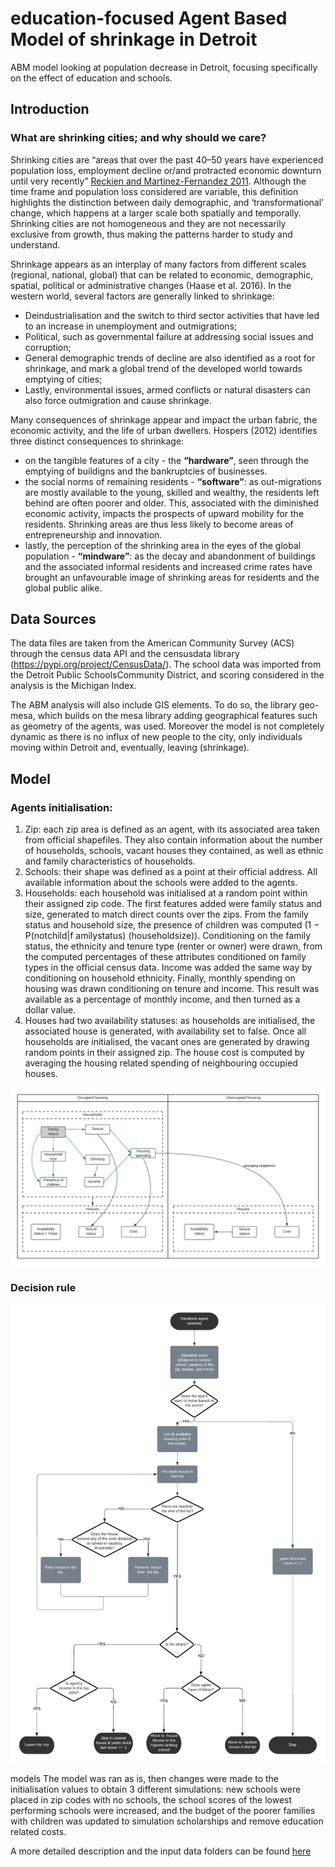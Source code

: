 # education-focused Agent Based Model of shrinkage in Detroit

ABM model looking at population decrease in Detroit, focusing specifically on the effect of education and schools.

## Introduction
### What are shrinking cities; and why should we care?
Shrinking cities are “areas that over the past 40–50 years have experienced population loss, employment decline or/and protracted economic downturn until very recently” [Reckien and Martinez-Fernandez 2011](https://www.researchgate.net/publication/232904116_Why_Do_Cities_Shrink). Although the time frame and population
loss considered are variable, this definition highlights the distinction between daily demographic, and ‘transformational’ change, which happens at a larger scale both
spatially and temporally. Shrinking cities are not homogeneous and they are not necessarily exclusive from growth, thus making the patterns harder to study and understand.

Shrinkage appears as an interplay of many factors from different scales (regional, national, global) that can be related to economic, demographic, spatial, political or administrative changes (Haase et al. 2016). In the western world, several factors are generally linked to shrinkage:
- Deindustrialisation and the switch to third sector activities that have led to an increase in unemployment and outmigrations;
- Political, such as governmental failure at addressing social issues and corruption; 
- General demographic trends of decline are also identified as a root for shrinkage, and mark a global trend of the developed world towards emptying of cities;
- Lastly, environmental issues, armed conflicts or natural disasters can also force outmigration and cause shrinkage.


Many consequences of shrinkage appear and impact the urban fabric, the economic activity, and the life of urban dwellers. Hospers (2012) identifies three distinct
consequences to shrinkage: 
- on the tangible features of a city - the **“hardware”**, seen through the emptying of buildigns and the bankruptcies of businesses.
- the social norms of remaining residents - **“software”**: as out-migrations are mostly available to the young, skilled and wealthy, the residents left behind are often poorer and older. This, associated with the diminished economic activity, impacts the prospects of upward mobility for the
residents. Shrinking areas are thus less likely to become areas of entrepreneurship and innovation.
- lastly, the perception of the shrinking area in the eyes of the global population - **“mindware”**: as the decay and abandonment of buildings and the
associated informal residents and increased crime rates have brought an unfavourable image of shrinking areas for residents and the global public alike.

## Data Sources
The data files are taken from the American Community Survey (ACS) through the census data API and the censusdata library (https://pypi.org/project/CensusData/). The school data was imported from the Detroit Public SchoolsCommunity District, and scoring considered in the analysis is the Michigan Index.

The ABM analysis will also include GIS elements. To do so, the library geo-mesa, which builds on the mesa library adding geographical features such as geometry of the agents, was used. Moreover the model is not completely dynamic as there is no influx of new people to the city, only individuals moving within Detroit and, eventually, leaving (shrinkage).

## Model
### Agents initialisation:
1. Zip: each zip area is defined as an agent, with its associated area taken from official shapefiles. They also contain information about the number of households, schools, vacant houses they contained, as well as ethnic and family characteristics of households. 
2. Schools: their shape was defined as a point at their official address. All available information about the schools were added to the agents. 
3. Households: each household was initialised at a random point within their assigned zip code. The first features added were family status and size, generated to match direct counts over the zips. From the family status and household size, the presence of children was computed (1 − P(notchild|f amilystatus) (householdsize)). Conditioning on the family status, the ethnicity and tenure type (renter or owner) were drawn, from the computed percentages of these attributes conditioned on family types in the official census data. Income was added the same way by conditioning on household ethnicity. Finally, monthly spending on housing was drawn conditioning on tenure and income. This result was available as a percentage of monthly income, and then turned as a dollar value.
4. Houses had two availability statuses: as households are initialised, the associated house is generated, with availability set to false. Once all households are initialised, the vacant ones are generated by drawing random points in their assigned zip. The house cost is computed by averaging the housing related spending of neighbouring occupied houses.

![dependency graph](https://github.com/riguee/shrinkage-education-abm/blob/main/Dependency%20graph.png)


### Decision rule
![step_flowchart](https://github.com/riguee/shrinkage-education-abm/blob/main/Flowchart.png)

models
The model was ran as is, then changes were made to the initialisation values to obtain 3 different simulations: new schools were placed in zip codes with no schools, the school scores of the lowest performing schools were increased, and the budget of the poorer families with children was updated to simulation scholarships and remove education related costs.

A more detailed description and the input data folders can be found [here](https://drive.google.com/drive/folders/1n776OWlGaCtfMD6c2Rda_ccZTDjXZHIK?usp=sharing)


